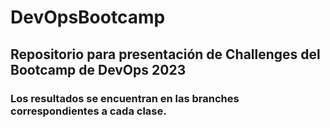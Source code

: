 # DevOpsBootcamp

## Repositorio para  presentación de Challenges del Bootcamp de DevOps 2023

### Los resultados se encuentran en las branches correspondientes a cada clase.
